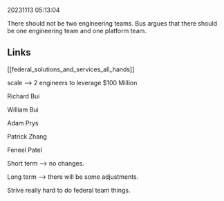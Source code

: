 20231113
05:13:04

There should not be two engineering teams. Bus argues that there should be one engineering team and one platform team. 

## Links

[[federal_solutions_and_services_all_hands]] 

scale --> 2 engineers to leverage $100 Million

Richard Bui

William Bui

Adam Prys

Patrick Zhang

Feneel Patel

Short term --> no changes. 

Long term --> there will be some adjustments. 

Strive really hard to do federal team things. 

